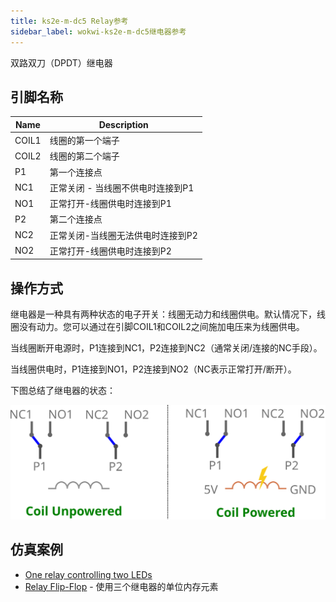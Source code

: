 ```yaml
---
title: ks2e-m-dc5 Relay参考
sidebar_label: wokwi-ks2e-m-dc5继电器参考
---
```


双路双刀（DPDT）继电器

<wokwi-ks2e-m-dc5 />

## 引脚名称

| Name  | Description                       |
| ----- | --------------------------------- |
| COIL1 | 线圈的第一个端子                  |
| COIL2 | 线圈的第二个端子                  |
| P1    | 第一个连接点                      |
| NC1   | 正常关闭 - 当线圈不供电时连接到P1 |
| NO1   | 正常打开-线圈供电时连接到P1       |
| P2    | 第二个连接点                      |
| NC2   | 正常关闭-当线圈无法供电时连接到P2 |
| NO2   | 正常打开-线圈供电时连接到P2       |

## 操作方式

继电器是一种具有两种状态的电子开关：线圈无动力和线圈供电。默认情况下，线圈没有动力。您可以通过在引脚COIL1和COIL2之间施加电压来为线圈供电。

当线圈断开电源时，P1连接到NC1，P2连接到NC2（通常关闭/连接的NC手段）。

当线圈供电时，P1连接到NO1，P2连接到NO2（NC表示正常打开/断开）。

下图总结了继电器的状态：

![Relay connections diagram](wokwi-ks2e-m-dc5-diagram.svg)

## 仿真案例

- [One relay controlling two LEDs](https://wokwi.com/projects/322846360729551444)
- [Relay Flip-Flop](https://wokwi.com/projects/322802227591774802) - 使用三个继电器的单位内存元素
